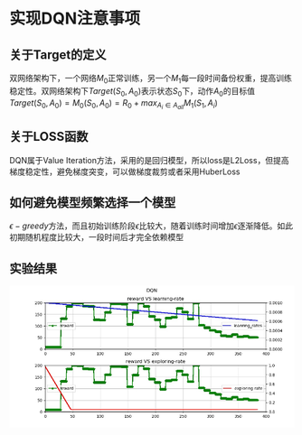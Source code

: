 # 实现DQN注意事项

## 关于Target的定义  

双网络架构下，一个网络$M_0$正常训练，另一个$M_1$每一段时间备份权重，提高训练稳定性。双网络架构下$Target(S_0,A_0)$表示状态$S_0$下，动作$A_0$的目标值 $Target(S_0,A_0) = M_0(S_0,A_0)= R_0 + max_{A_i \in A_{all}}{M_1(S_1,A_i)}$

## 关于LOSS函数  

DQN属于Value Iteration方法，采用的是回归模型，所以loss是L2Loss，但提高梯度稳定性，避免梯度突变，可以做梯度裁剪或者采用HuberLoss

## 如何避免模型频繁选择一个模型

$\epsilon -greedy$方法，而且初始训练阶段$\epsilon$比较大，随着训练时间增加$\epsilon$逐渐降低。如此初期随机程度比较大，一段时间后才完全依赖模型

## 实验结果
![TRAIN_DQN](./DQN_TRAIN.jpg)